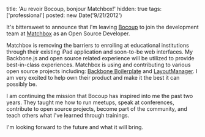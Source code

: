 title: 'Au revoir Bocoup, bonjour Matchbox!'
hidden: true
tags: ['professional']
posted: new Date('9/21/2012')

It's bittersweet to announce that I'm leaving [Bocoup](http://bocoup.com) to
join the development team at [Matchbox](http://matchbox.net) as an Open Source
Developer.

Matchbox is removing the barriers to enrolling at educational institutions
through their existing iPad application and soon-to-be web interfaces.  My
Backbone.js and open source related experience will be utilized to provide
best-in-class experiences.  Matchbox is using and contributing to various open
source projects including: [Backbone
Boilerplate](https://github.com/tbranyen/backbone-boilerplate) and
[LayoutManager](https://github.com/tbranyen/backbone.layoutmanager).  I am very
excited to help own their product and make it the best it can possibly be.

I am continuing the mission that Bocoup has inspired into me the past two
years.  They taught me how to run meetups, speak at conferences, contribute to
open source projects, become part of the community, and teach others what I've
learned through trainings.

I'm looking forward to the future and what it will bring.
